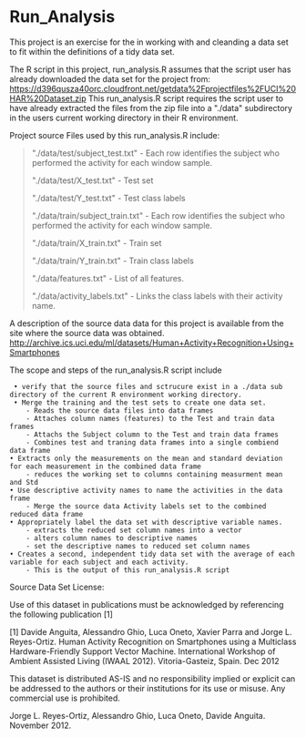 Run_Analysis
============

This project is an exercise for the in working with and cleanding a data set to fit within the definitions of a tidy 
data set.


The R script in this project, run_analysis.R assumes that the script user has already downloaded the data set for the project from:
     https://d396qusza40orc.cloudfront.net/getdata%2Fprojectfiles%2FUCI%20HAR%20Dataset.zip
This run_analysis.R script requires the script user to have already extracted the files from the zip file into a "./data" subdirectory in the users current working directory in their R environment.

Project source Files used by this run_analysis.R include:

>"./data/test/subject_test.txt" - Each row identifies the subject who performed the activity for each window sample.
>
>"./data/test/X_test.txt" - Test set
>
>"./data/test/Y_test.txt" - Test class labels
>
>"./data/train/subject_train.txt" - Each row identifies the subject who performed the activity for each window sample.
>
>"./data/train/X_train.txt" - Train set
>
>"./data/train/Y_train.txt" - Train class labels
>
>"./data/features.txt" - List of all features.
>
>"./data/activity_labels.txt" - Links the class labels with their activity name.


A description of the source data data for this project is available from the site where the source data was obtained.
http://archive.ics.uci.edu/ml/datasets/Human+Activity+Recognition+Using+Smartphones 

The scope and steps of the run_analysis.R script include

     • verify that the source files and sctrucure exist in a ./data sub directory of the current R environment working directory.
     • Merge the training and the test sets to create one data set.
        - Reads the source data files into data frames 
        - Attaches column names (features) to the Test and train data frames
        - Attachs the Subject column to the Test and train data frames
        - Combines test and traning data frames into a single combiend data frame
    • Extracts only the measurements on the mean and standard deviation for each measurement in the combined data frame
        - reduces the working set to columns containing measurment mean and Std
    • Use descriptive activity names to name the activities in the data frame
        - Merge the source data Activity labels set to the combined reduced data frame
    • Appropriately label the data set with descriptive variable names.
        - extracts the reduced set column names into a vector
        - alters column names to descriptive names
        - set the descriptive names to reduced set column names
    • Creates a second, independent tidy data set with the average of each variable for each subject and each activity.
        - This is the output of this run_analysis.R script 




Source Data Set
License:

Use of this dataset in publications must be acknowledged by referencing the following publication [1] 

[1] Davide Anguita, Alessandro Ghio, Luca Oneto, Xavier Parra and Jorge L. Reyes-Ortiz. Human Activity Recognition on Smartphones using a Multiclass Hardware-Friendly Support Vector Machine. International Workshop of Ambient Assisted Living (IWAAL 2012). Vitoria-Gasteiz, Spain. Dec 2012

This dataset is distributed AS-IS and no responsibility implied or explicit can be addressed to the authors or their institutions for its use or misuse. Any commercial use is prohibited.

Jorge L. Reyes-Ortiz, Alessandro Ghio, Luca Oneto, Davide Anguita. November 2012.
